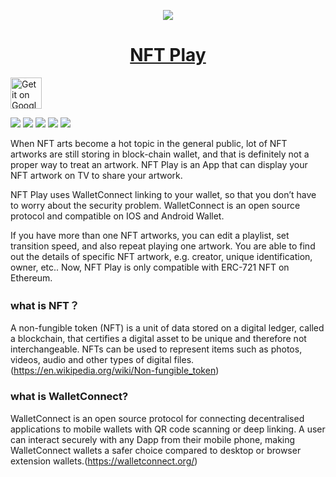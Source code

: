 [<div align=center>![](https://ipfs.io/ipfs/bafkreibrwpjo5hj2c6ufjimayrvhph7isn5zp4q3uwm52t4wi7gvb3zazm)](https://www.nftplay.net) 
<div align=center> <a href='https://www.nftplay.nety'> <h1>NFT Play</h1> </a>
 
<div align=left>
<a href='https://play.google.com/store/apps/details?id=com.yindantech.nftplay'><img alt='Get it on Google Play' src='https://play.google.com/intl/en_us/badges/images/generic/en_badge_web_generic.png' height="50px"/></a>
 
 
![](https://play-lh.googleusercontent.com/opvrFymPl-MmcCquwdaKejP8QQMBrnAsYGJDWu1JEqqSMBsQdPn00Cf9RVZ3CbauTw=w720-h310-rw) 
![](https://play-lh.googleusercontent.com/qqL4wV_nnwff-XzcWxqfqcjlCbXuHHFc1z9If_z0DUPKN4leWK_RwDTqK_w1cG5YN8Xm=w720-h310-rw)
![](https://play-lh.googleusercontent.com/I7IWHBh1e0ulsH4AGOQiXqAENBH0ahfTIyMh6BKotNrO6TsZ_pffbSBpigNCy7BCx_gV=w720-h310-rw)
![](https://play-lh.googleusercontent.com/j12WosiUcOU9K0oijNlF8LrLsIf1gEAL1UG2LnMUAOdmw7DlnhbNFVTR79wC4-mLzik=w720-h310-rw)
![](https://play-lh.googleusercontent.com/J4N4tWQnHurWixL3ErZr-PF9gHtPVmKK6818HUyZecJSqbO4DC0Z-uh7UGpLK5_Lrg=w720-h310-rw)

 

When NFT arts become a hot topic in the general public, lot of NFT artworks are still storing in block-chain wallet, and that is definitely not a proper way to treat an artwork. NFT Play is an App that can display your NFT artwork on TV to share your artwork.

NFT Play uses WalletConnect linking to your wallet, so that you don’t have to worry about the security problem. WalletConnect is an open source protocol and compatible on IOS and Android Wallet.

If you have more than one NFT artworks, you can edit a playlist, set transition speed, and also repeat playing one artwork. You are able to find out the details of specific NFT artwork, e.g. creator, unique identification, owner, etc.. Now, NFT Play is only compatible with ERC-721 NFT on Ethereum.

### what is NFT？
A non-fungible token (NFT) is a unit of data stored on a digital ledger, called a blockchain, that certifies a digital asset to be unique and therefore not interchangeable. NFTs can be used to represent items such as photos, videos, audio and other types of digital files.(https://en.wikipedia.org/wiki/Non-fungible_token)

### what is WalletConnect?
WalletConnect is an open source protocol for connecting decentralised applications to mobile wallets with QR code scanning or deep linking. A user can interact securely with any Dapp from their mobile phone, making WalletConnect wallets a safer choice compared to desktop or browser extension wallets.(https://walletconnect.org/)
